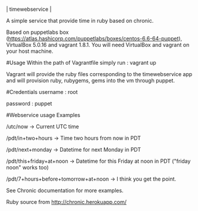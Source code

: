 | timewebservice |

A simple service that provide time in ruby based on chronic. 

Based on puppetlabs box (https://atlas.hashicorp.com/puppetlabs/boxes/centos-6.6-64-puppet), VirtualBox 5.0.16 and vagrant 1.8.1.
You will need VirtualBox and vagrant on your host machine.

#Usage
Within the path of Vagrantfile simply run : 
vagrant up

Vagrant will provide the ruby files corresponding to the timewebservice app and will provision ruby, rubygems, gems into the vm through puppet. 

#Credentials
username : root

password : puppet

#Webservice usage 
Examples


/utc/now → Current UTC time

/pdt/in+two+hours → Time two hours from now in PDT

/pdt/next+monday → Datetime for next Monday in PDT

/pdt/this+friday+at+noon → Datetime for this Friday at noon in PDT ("friday noon" works too)

/pdt/7+hours+before+tomorrow+at+noon → I think you get the point.

See Chronic documentation for more examples.

Ruby source from http://chronic.herokuapp.com/
